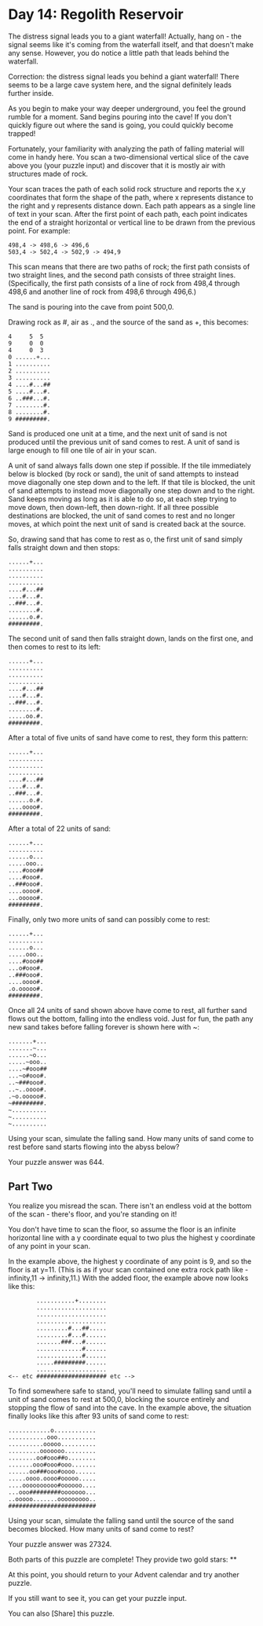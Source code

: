 ﻿# Day 14: Regolith Reservoir

The distress signal leads you to a giant waterfall! Actually, hang on - the signal seems like it's coming from the waterfall itself, and that doesn't make any sense. However, you do notice a little path that leads behind the waterfall.

Correction: the distress signal leads you behind a giant waterfall! There seems to be a large cave system here, and the signal definitely leads further inside.

As you begin to make your way deeper underground, you feel the ground rumble for a moment. Sand begins pouring into the cave! If you don't quickly figure out where the sand is going, you could quickly become trapped!

Fortunately, your familiarity with analyzing the path of falling material will come in handy here. You scan a two-dimensional vertical slice of the cave above you (your puzzle input) and discover that it is mostly air with structures made of rock.

Your scan traces the path of each solid rock structure and reports the x,y coordinates that form the shape of the path, where x represents distance to the right and y represents distance down. Each path appears as a single line of text in your scan. After the first point of each path, each point indicates the end of a straight horizontal or vertical line to be drawn from the previous point. For example:

```
498,4 -> 498,6 -> 496,6
503,4 -> 502,4 -> 502,9 -> 494,9
```

This scan means that there are two paths of rock; the first path consists of two straight lines, and the second path consists of three straight lines. (Specifically, the first path consists of a line of rock from 498,4 through 498,6 and another line of rock from 498,6 through 496,6.)

The sand is pouring into the cave from point 500,0.

Drawing rock as #, air as ., and the source of the sand as +, this becomes:

```
4     5  5
9     0  0
4     0  3
0 ......+...
1 ..........
2 ..........
3 ..........
4 ....#...##
5 ....#...#.
6 ..###...#.
7 ........#.
8 ........#.
9 #########.
```

Sand is produced one unit at a time, and the next unit of sand is not produced until the previous unit of sand comes to rest. A unit of sand is large enough to fill one tile of air in your scan.

A unit of sand always falls down one step if possible. If the tile immediately below is blocked (by rock or sand), the unit of sand attempts to instead move diagonally one step down and to the left. If that tile is blocked, the unit of sand attempts to instead move diagonally one step down and to the right. Sand keeps moving as long as it is able to do so, at each step trying to move down, then down-left, then down-right. If all three possible destinations are blocked, the unit of sand comes to rest and no longer moves, at which point the next unit of sand is created back at the source.

So, drawing sand that has come to rest as o, the first unit of sand simply falls straight down and then stops:

```
......+...
..........
..........
..........
....#...##
....#...#.
..###...#.
........#.
......o.#.
#########.
```

The second unit of sand then falls straight down, lands on the first one, and then comes to rest to its left:

```
......+...
..........
..........
..........
....#...##
....#...#.
..###...#.
........#.
.....oo.#.
#########.
```

After a total of five units of sand have come to rest, they form this pattern:

```
......+...
..........
..........
..........
....#...##
....#...#.
..###...#.
......o.#.
....oooo#.
#########.
```

After a total of 22 units of sand:

```
......+...
..........
......o...
.....ooo..
....#ooo##
....#ooo#.
..###ooo#.
....oooo#.
...ooooo#.
#########.
```

Finally, only two more units of sand can possibly come to rest:

```
......+...
..........
......o...
.....ooo..
....#ooo##
...o#ooo#.
..###ooo#.
....oooo#.
.o.ooooo#.
#########.
```

Once all 24 units of sand shown above have come to rest, all further sand flows out the bottom, falling into the endless void. Just for fun, the path any new sand takes before falling forever is shown here with ~:

```
.......+...
.......~...
......~o...
.....~ooo..
....~#ooo##
...~o#ooo#.
..~###ooo#.
..~..oooo#.
.~o.ooooo#.
~#########.
~..........
~..........
~..........
```

Using your scan, simulate the falling sand. How many units of sand come to rest before sand starts flowing into the abyss below?

Your puzzle answer was 644.

## Part Two

You realize you misread the scan. There isn't an endless void at the bottom of the scan - there's floor, and you're standing on it!

You don't have time to scan the floor, so assume the floor is an infinite horizontal line with a y coordinate equal to two plus the highest y coordinate of any point in your scan.

In the example above, the highest y coordinate of any point is 9, and so the floor is at y=11. (This is as if your scan contained one extra rock path like -infinity,11 -> infinity,11.) With the added floor, the example above now looks like this:
```
        ...........+........
        ....................
        ....................
        ....................
        .........#...##.....
        .........#...#......
        .......###...#......
        .............#......
        .............#......
        .....#########......
        ....................
<-- etc #################### etc -->
```

To find somewhere safe to stand, you'll need to simulate falling sand until a unit of sand comes to rest at 500,0, blocking the source entirely and stopping the flow of sand into the cave. In the example above, the situation finally looks like this after 93 units of sand come to rest:

```
............o............
...........ooo...........
..........ooooo..........
.........ooooooo.........
........oo#ooo##o........
.......ooo#ooo#ooo.......
......oo###ooo#oooo......
.....oooo.oooo#ooooo.....
....oooooooooo#oooooo....
...ooo#########ooooooo...
..ooooo.......ooooooooo..
#########################
```

Using your scan, simulate the falling sand until the source of the sand becomes blocked. How many units of sand come to rest?

Your puzzle answer was 27324.

Both parts of this puzzle are complete! They provide two gold stars: **

At this point, you should return to your Advent calendar and try another puzzle.

If you still want to see it, you can get your puzzle input.

You can also [Share] this puzzle.
